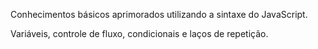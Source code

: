 Conhecimentos básicos aprimorados utilizando a sintaxe do JavaScript.

Variáveis, controle de fluxo, condicionais e laços de repetição.

